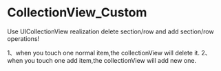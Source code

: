 # CollectionView_Custom

Use UICollectionView realization delete section/row and add section/row operations!


1、when you touch one normal item,the collectionView will delete it.
2、when you touch one add item,the collectionView will add new one.
